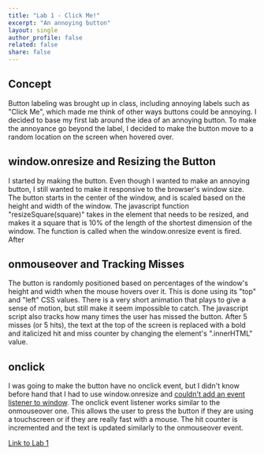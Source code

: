 ```yaml
---
title: "Lab 1 - Click Me!"
excerpt: "An annoying button"
layout: single
author_profile: false
related: false
share: false
---
```


## Concept
Button labeling was brought up in class, including annoying labels such as "Click Me", which made me think of other ways buttons could be annoying. I decided to base my first lab around the idea of an annoying button. To make the annoyance go beyond the label, I decided to make the button move to a random location on the screen when hovered over.

## window.onresize and Resizing the Button
I started by making the button. Even though I wanted to make an annoying button, I still wanted to make it responsive to the browser's window size. The button starts in the center of the window, and is scaled based on the height and width of the window. The javascript function "resizeSquare(square)" takes in the element that needs to be resized, and makes it a square that is 10% of the length of the shortest dimension of the window. The function is called when the window.onresize event is fired. After

## onmouseover and Tracking Misses
The button is randomly positioned based on percentages of the window's height and width when the mouse hovers over it. This is done using its "top" and "left" CSS values. There is a very short animation that plays to give a sense of motion, but still make it seem impossible to catch. The javascript script also tracks how many times the user has missed the button. After 5 misses (or 5 hits), the text at the top of the screen is replaced with a bold and italicized hit and miss counter by changing the element's ".innerHTML" value.

## onclick
I was going to make the button have no onclick event, but I didn't know before hand that I had to use window.onresize and [couldn't add an event listener to window](https://developer.mozilla.org/en-US/docs/Web/API/Window/resize_event). The onclick event listener works similar to the onmouseover one. This allows the user to press the button if they are using a touchscreen or if they are really fast with a mouse. The hit counter is incremented and the text is updated similarly to the onmouseover event.


[Link to Lab 1](https://creative.colorado.edu/~myco6347/Lab1/)
